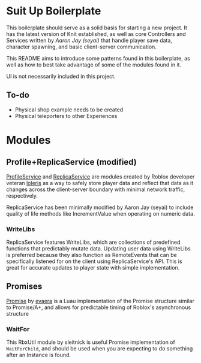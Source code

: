 # Suit Up Boilerplate
This boilerplate should serve as a solid basis for starting a new project. It has the latest version of Knit established, as well as core Controllers and Services written by *Aaron Jay (seyai)* that handle player save data, character spawning, and basic client-server communication.

This README aims to introduce some patterns found in this boilerplate, as well as how to best take advantage of some of the modules found in it.

UI is not necessarily included in this project.

## To-do
* Physical shop example needs to be created
* Physical teleporters to other Experiences

# Modules
## Profile+ReplicaService (modified)
[ProfileService](https://madstudioroblox.github.io/ProfileService/) and [ReplicaService](https://madstudioroblox.github.io/ReplicaService/) are modules created by Roblox developer veteran [loleris](https://twitter.com/LM_loleris) as a way to safely store player data and reflect that data as it changes across the client-server boundary with minimal network traffic, respectively.

ReplicaService has been minimally modified by Aaron Jay (seyai) to include quality of life methods like IncrementValue when operating on numeric data.

### WriteLibs
ReplicaService features WriteLibs, which are collections of predefined functions that predictably mutate data. Updating user data using WriteLibs is preferred because they also function as RemoteEvents that can be specifically listened for on the client using ReplicaService's API. This is great for accurate updates to player state with simple implementation.

## Promises
[Promise](https://eryn.io/roblox-lua-promise/) by [evaera](https://twitter.com/evaeraevaera) is a Luau implementation of the Promise structure similar to Promise/A+, and allows for predictable timing of Roblox's asynchronous structure

### WaitFor
This RbxUtil module by sleitnick is useful Promise implementation of `WaitForChild`, and should be used when you are expecting to do something after an Instance is found.